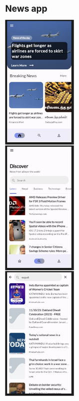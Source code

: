 # News app

<img height = "400" src="/project_screenshots/1.png"> <br>
<img height = "400" src="/project_screenshots/2.png"> <br>
<img height = "400" src="/project_screenshots/3.png">
